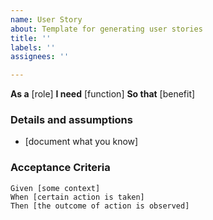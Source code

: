 ```yaml
---
name: User Story
about: Template for generating user stories
title: ''
labels: ''
assignees: ''

---
```


**As a** [role]
**I need** [function]
**So that** [benefit]

### Details and assumptions
* [document what you know]

### Acceptance Criteria

```gherkin
Given [some context]
When [certain action is taken]
Then [the outcome of action is observed]
```
